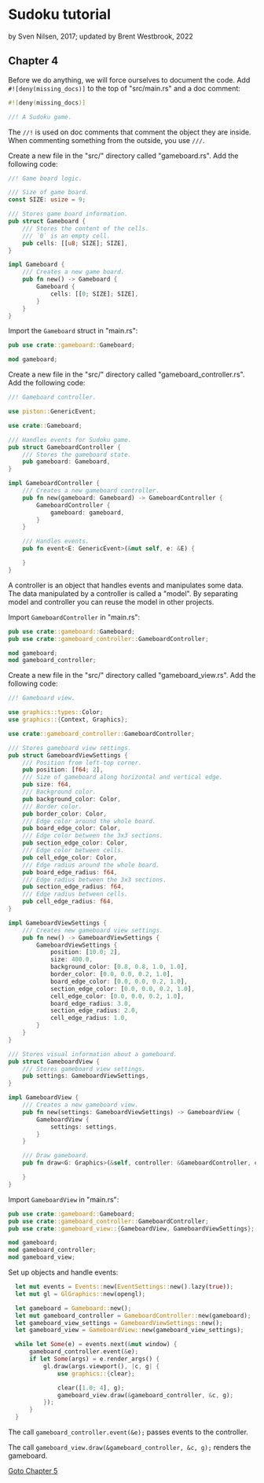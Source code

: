 # Sudoku tutorial
by Sven Nilsen, 2017; updated by Brent Westbrook, 2022

## Chapter 4

Before we do anything, we will force ourselves to document the code. Add
`#![deny(missing_docs)]` to the top of "src/main.rs" and a doc comment:

```rust
#![deny(missing_docs)]

//! A Sudoku game.
```

The `//!` is used on doc comments that comment the object they are inside. When
commenting something from the outside, you use `///`.

Create a new file in the "src/" directory called "gameboard.rs". Add the
following code:

```rust
//! Game board logic.

/// Size of game board.
const SIZE: usize = 9;

/// Stores game board information.
pub struct Gameboard {
    /// Stores the content of the cells.
    /// `0` is an empty cell.
    pub cells: [[u8; SIZE]; SIZE],
}

impl Gameboard {
    /// Creates a new game board.
    pub fn new() -> Gameboard {
        Gameboard {
            cells: [[0; SIZE]; SIZE],
        }
    }
}
```

Import the `Gameboard` struct in "main.rs":

```rust
pub use crate::gameboard::Gameboard;

mod gameboard;
```

Create a new file in the "src/" directory called "gameboard_controller.rs". Add
the following code:

```rust
//! Gameboard controller.

use piston::GenericEvent;

use crate::Gameboard;

/// Handles events for Sudoku game.
pub struct GameboardController {
    /// Stores the gameboard state.
    pub gameboard: Gameboard,
}

impl GameboardController {
    /// Creates a new gameboard controller.
    pub fn new(gameboard: Gameboard) -> GameboardController {
        GameboardController {
            gameboard: gameboard,
        }
    }

    /// Handles events.
    pub fn event<E: GenericEvent>(&mut self, e: &E) {

    }
}
```

A controller is an object that handles events and manipulates some data. The
data manipulated by a controller is called a "model". By separating model and
controller you can reuse the model in other projects.

Import `GameboardController` in "main.rs":

```rust
pub use crate::gameboard::Gameboard;
pub use crate::gameboard_controller::GameboardController;

mod gameboard;
mod gameboard_controller;
```

Create a new file in the "src/" directory called "gameboard_view.rs". Add the
following code:

```rust
//! Gameboard view.

use graphics::types::Color;
use graphics::{Context, Graphics};

use crate::gameboard_controller::GameboardController;

/// Stores gameboard view settings.
pub struct GameboardViewSettings {
    /// Position from left-top corner.
    pub position: [f64; 2],
    /// Size of gameboard along horizontal and vertical edge.
    pub size: f64,
    /// Background color.
    pub background_color: Color,
    /// Border color.
    pub border_color: Color,
    /// Edge color around the whole board.
    pub board_edge_color: Color,
    /// Edge color between the 3x3 sections.
    pub section_edge_color: Color,
    /// Edge color between cells.
    pub cell_edge_color: Color,
    /// Edge radius around the whole board.
    pub board_edge_radius: f64,
    /// Edge radius between the 3x3 sections.
    pub section_edge_radius: f64,
    /// Edge radius between cells.
    pub cell_edge_radius: f64,
}

impl GameboardViewSettings {
    /// Creates new gameboard view settings.
    pub fn new() -> GameboardViewSettings {
        GameboardViewSettings {
            position: [10.0; 2],
            size: 400.0,
            background_color: [0.8, 0.8, 1.0, 1.0],
            border_color: [0.0, 0.0, 0.2, 1.0],
            board_edge_color: [0.0, 0.0, 0.2, 1.0],
            section_edge_color: [0.0, 0.0, 0.2, 1.0],
            cell_edge_color: [0.0, 0.0, 0.2, 1.0],
            board_edge_radius: 3.0,
            section_edge_radius: 2.0,
            cell_edge_radius: 1.0,
        }
    }
}

/// Stores visual information about a gameboard.
pub struct GameboardView {
    /// Stores gameboard view settings.
    pub settings: GameboardViewSettings,
}

impl GameboardView {
    /// Creates a new gameboard view.
    pub fn new(settings: GameboardViewSettings) -> GameboardView {
        GameboardView {
            settings: settings,
        }
    }

    /// Draw gameboard.
    pub fn draw<G: Graphics>(&self, controller: &GameboardController, c: &Context, g: &mut G) {

    }
}
```

Import `GameboardView` in "main.rs":

```rust
pub use crate::gameboard::Gameboard;
pub use crate::gameboard_controller::GameboardController;
pub use crate::gameboard_view::{GameboardView, GameboardViewSettings};

mod gameboard;
mod gameboard_controller;
mod gameboard_view;
```

Set up objects and handle events:

```rust
  let mut events = Events::new(EventSettings::new().lazy(true));
  let mut gl = GlGraphics::new(opengl);

  let gameboard = Gameboard::new();
  let mut gameboard_controller = GameboardController::new(gameboard);
  let gameboard_view_settings = GameboardViewSettings::new();
  let gameboard_view = GameboardView::new(gameboard_view_settings);

  while let Some(e) = events.next(&mut window) {
      gameboard_controller.event(&e);
      if let Some(args) = e.render_args() {
          gl.draw(args.viewport(), |c, g| {
              use graphics::{clear};

              clear([1.0; 4], g);
              gameboard_view.draw(&gameboard_controller, &c, g);
          });
      }
  }
```

The call `gameboard_controller.event(&e);` passes events to the controller.

The call `gameboard_view.draw(&gameboard_controller, &c, g);` renders the
gameboard.

[Goto Chapter 5](chp-05.md)
